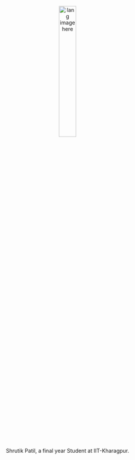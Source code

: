 <p align="center"><img width="30%" src="https://github.com/alansmathew/alansmathew/raw/master/lang.gif" alt="lang image here" /></p>

<p align="center">Shrutik Patil, a final year Student at IIT-Kharagpur.</p>

<p align="center">
  <a href="https://github.com/conaticus?tab=followers](https://github.com/shrutikp70)https://github.com/shrutikp70">





